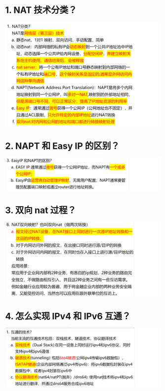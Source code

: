 # 1. NAT 技术分类？

![alt text](images/面试题---NAT基础/image.png)

# 2. NAPT 和 Easy IP 的区别？

![alt text](images/面试题---NAT基础/image-1.png)

# 3. 双向 nat 过程？

![alt text](images/面试题---NAT基础/image-2.png)

# 4. 怎么实现 IPv4 和 IPv6 互通？

![alt text](images/面试题---NAT基础/image-3.png)
